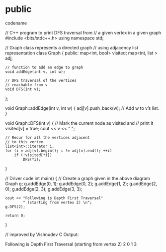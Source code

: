 # public
codename

// C++ program to print DFS traversal from
// a given vertex in a  given graph
#include <bits/stdc++.h>
using namespace std;
 
// Graph class represents a directed graph
// using adjacency list representation
class Graph {
public:
    map<int, bool> visited;
    map<int, list<int> > adj;
 
    // function to add an edge to graph
    void addEdge(int v, int w);
 
    // DFS traversal of the vertices
    // reachable from v
    void DFS(int v);
};
 
void Graph::addEdge(int v, int w)
{
    adj[v].push_back(w); // Add w to v’s list.
}
 
void Graph::DFS(int v)
{
    // Mark the current node as visited and
    // print it
    visited[v] = true;
    cout << v << " ";
 
    // Recur for all the vertices adjacent
    // to this vertex
    list<int>::iterator i;
    for (i = adj[v].begin(); i != adj[v].end(); ++i)
        if (!visited[*i])
            DFS(*i);
}
 
// Driver code
int main()
{
    // Create a graph given in the above diagram
    Graph g;
    g.addEdge(0, 1);
    g.addEdge(0, 2);
    g.addEdge(1, 2);
    g.addEdge(2, 0);
    g.addEdge(2, 3);
    g.addEdge(3, 3);
 
    cout << "Following is Depth First Traversal"
            " (starting from vertex 2) \n";
    g.DFS(2);
 
    return 0;
}
 
// improved by Vishnudev C
Output: 

Following is Depth First Traversal (starting from vertex 2)
2 0 1 3
